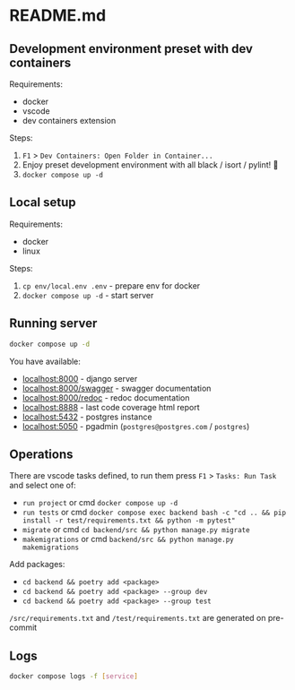 # README.md

## Development environment preset with dev containers

Requirements:

- docker
- vscode
- dev containers extension

Steps:

1. `F1` > `Dev Containers: Open Folder in Container...`
2. Enjoy preset development environment with all black / isort / pylint! 🎉
3. `docker compose up -d`

## Local setup

Requirements:

- docker
- linux

Steps:

1. `cp env/local.env .env` - prepare env for docker
2. `docker compose up -d` - start server

## Running server

```sh
docker compose up -d
```

You have available:

- <localhost:8000> - django server
- <localhost:8000/swagger> - swagger documentation
- <localhost:8000/redoc> - redoc documentation
- <localhost:8888> - last code coverage html report
- <localhost:5432> - postgres instance
- <localhost:5050> - pgadmin (`postgres@postgres.com` / `postgres`)

## Operations

There are vscode tasks defined, to run them press `F1` > `Tasks: Run Task` and select one of:

- `run project` or cmd `docker compose up -d`
- `run tests` or cmd `docker compose exec backend bash -c "cd .. && pip install -r test/requirements.txt && python -m pytest"`
- `migrate` or cmd `cd backend/src && python manage.py migrate`
- `makemigrations` or cmd `backend/src && python manage.py makemigrations`

Add packages:

- `cd backend && poetry add <package>`
- `cd backend && poetry add <package> --group dev`
- `cd backend && poetry add <package> --group test`

`/src/requirements.txt` and `/test/requirements.txt` are generated on pre-commit

## Logs

```sh
docker compose logs -f [service]
```
